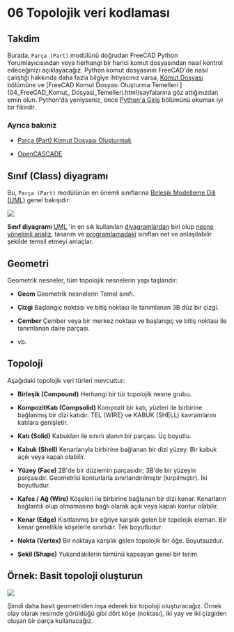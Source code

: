 # 06 Topolojik veri kodlaması

## Takdim

Burada, `Parça (Part)` modülünü doğrudan FreeCAD Python Yorumlayıcısından veya herhangi bir harici komut dosyasından nasıl kontrol edeceğinizi açıklayacağız. Python komut dosyasının FreeCAD'de nasıl çalıştığı hakkında daha fazla bilgiye ihtiyacınız varsa, [Komut Dosyası](https://wiki.freecadweb.org/Power_users_hub) bölümüne ve [FreeCAD Komut Dosyası Oluşturma Temelleri ](04_FreeCAD_Komut_ Dosyasi_Temelleri.html)sayfalarına göz attığınızdan emin olun. Python'da yeniyseniz, önce [Python'a Giriş](02_Python'a_Giris.html) bölümünü okumak iyi bir fikirdir.

### Ayrıca bakınız

+ [Parça (Part) Komut Dosyası Oluşturmak](05_Parca(Part)_Komut_Dosyasi_Olusturmak.html)

+ [OpenCASCADE](https://wiki.freecadweb.org/OpenCASCADE "OpenCASCADE")
  
  

## Sınıf (Class) diyagramı

Bu, `Parça (Part)` modülünün en önemli sınıflarına [Birleşik Modelleme Dili (UML)]((https://tr.wikipedia.org/wiki/UML)) genel bakışıdır:

![](https://wiki.freecadweb.org/images/1/13/Part_Classes.jpg)

**Sınıf diyagramı** [UML](https://tr.wikipedia.org/wiki/UML "UML") 'in en sık kullanılan [diyagramlardan](https://tr.wikipedia.org/wiki/Diyagram "Diyagram") biri olup [nesne yönelimli analiz](https://tr.wikipedia.org/wiki/Nesne_Y%C3%B6nelimli_Analiz_ve_Tasar%C4%B1m "Nesne Yönelimli Analiz ve Tasarım"), tasarım ve [programlamadaki](https://tr.wikipedia.org/wiki/Nesne_y%C3%B6nelimli_programlama "Nesne yönelimli programlama") sınıfları net ve anlaşılabilir şekilde temsil etmeyi amaçlar.

## Geometri

Geometrik nesneler, tüm topolojik nesnelerin yapı taşlarıdır:

+ **Geom** Geometrik nesnelerin Temel sınıfı.

+ **Çizgi** Başlangıç ​​noktası ve bitiş noktası ile tanımlanan 3B düz bir çizgi.

+ **Çember** Çember veya bir merkez noktası ve başlangıç ​​ve bitiş noktası ile tanımlanan daire parçası.

+ vb.
  
  

## Topoloji

Aşağıdaki topolojik veri türleri mevcuttur:

+ **Birleşik (Compound)** Herhangi bir tür topolojik nesne grubu.

+ **KompozitKatı (Compsolid)** Kompozit bir katı, yüzleri ile birbirine bağlanmış bir dizi katıdır. TEL (WIRE) ve KABUK (SHELL) kavramlarını katılara genişletir.

+ **Katı (Solid)** Kabukları ile sınırlı alanın bir parçası. Üç boyutlu.

+ **Kabuk (Shell)** Kenarlarıyla birbirine bağlanan bir dizi yüzey. Bir kabuk açık veya kapalı olabilir.

+ **Yüzey (Face)** 2B'de bir düzlemin parçasıdır; 3B'de bir yüzeyin parçasıdır. Geometrisi konturlarla sınırlandırılmıştır (kırpılmıştır). İki boyutludur.

+ **Kafes / Ağ (Wire)** Köşeleri ile birbirine bağlanan bir dizi kenar. Kenarların bağlantılı olup olmamasına bağlı olarak açık veya kapalı kontur olabilir.

+ **Kenar (Edge)** Kısıtlanmış bir eğriye karşılık gelen bir topolojik eleman. Bir kenar genellikle köşelerle sınırlıdır. Tek boyutludur.

+ **Nokta (Vertex)** Bir noktaya karşılık gelen topolojik bir öğe. Boyutsuzdur.

+ **Şekil (Shape)** Yukarıdakilerin tümünü kapsayan genel bir terim.

## Örnek: Basit topoloji oluşturun

![](https://wiki.freecadweb.org/images/7/77/Wire.png)

Şimdi daha basit geometriden inşa ederek bir topoloji oluşturacağız. Örnek olay olarak resimde görüldüğü gibi dört köşe (noktası), iki yay ve iki çizgiden oluşan bir parça kullanacağız.
